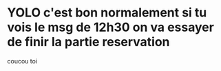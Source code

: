 # YOLO c'est bon normalement si tu vois le msg de 12h30 on va essayer de finir la partie reservation
coucou toi
